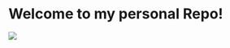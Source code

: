 # Welcome to my personal Repo!

<a href="https://github.com/anuraghazra/github-readme-stats">
    <img align="center" src="https://github-readme-stats.vercel.app/api/top-langs/?     theme=dracula&hide_border=true&username=AdrianGrassin&layout=compact&count_private=true&include_all_commits=true&hide=Makefilelayout=compact" /> 
</a>
